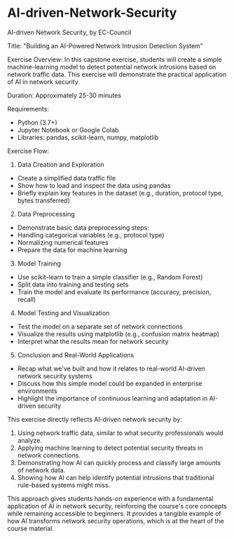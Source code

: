 # AI-driven-Network-Security

AI-driven Network Security, by EC-Council

Title: "Building an AI-Powered Network Intrusion Detection System"

Exercise Overview: In this capstone exercise, students will create a simple machine-learning model to detect potential network intrusions based on network traffic data. This exercise will demonstrate the practical application of AI in network security.

Duration: Approximately 25-30 minutes

Requirements:
-	Python (3.7+)
-	Jupyter Notebook or Google Colab
- Libraries: pandas, scikit-learn, numpy, matplotlib

Exercise Flow:
1.	Data Creation and Exploration 
-	Create a simplified data traffic file
-	Show how to load and inspect the data using pandas
-	Briefly explain key features in the dataset (e.g., duration, protocol type, bytes transferred)
2.	Data Preprocessing 
-	Demonstrate basic data preprocessing steps: 
-	Handling categorical variables (e.g., protocol type)
-	Normalizing numerical features
-	Prepare the data for machine learning
3.	Model Training 
-	Use scikit-learn to train a simple classifier (e.g., Random Forest)
-	Split data into training and testing sets
-	Train the model and evaluate its performance (accuracy, precision, recall)
4.	Model Testing and Visualization 
-	Test the model on a separate set of network connections
-	Visualize the results using matplotlib (e.g., confusion matrix heatmap)
-	Interpret what the results mean for network security
5.	Conclusion and Real-World Applications  
-	Recap what we've built and how it relates to real-world AI-driven network security systems
-	Discuss how this simple model could be expanded in enterprise environments
-	Highlight the importance of continuous learning and adaptation in AI-driven security

This exercise directly reflects AI-driven network security by:
1.	Using network traffic data, similar to what security professionals would analyze.
2.	Applying machine learning to detect potential security threats in network connections.
3.	Demonstrating how AI can quickly process and classify large amounts of network data.
4.	Showing how AI can help identify potential intrusions that traditional rule-based systems might miss.

This approach gives students hands-on experience with a fundamental application of AI in network security, reinforcing the course's core concepts while remaining accessible to beginners. It provides a tangible example of how AI transforms network security operations, which is at the heart of the course material.

